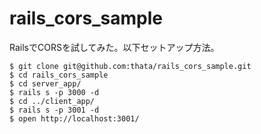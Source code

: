 rails_cors_sample
=================

RailsでCORSを試してみた。以下セットアップ方法。

```
$ git clone git@github.com:thata/rails_cors_sample.git
$ cd rails_cors_sample
$ cd server_app/
$ rails s -p 3000 -d
$ cd ../client_app/
$ rails s -p 3001 -d
$ open http://localhost:3001/
```
